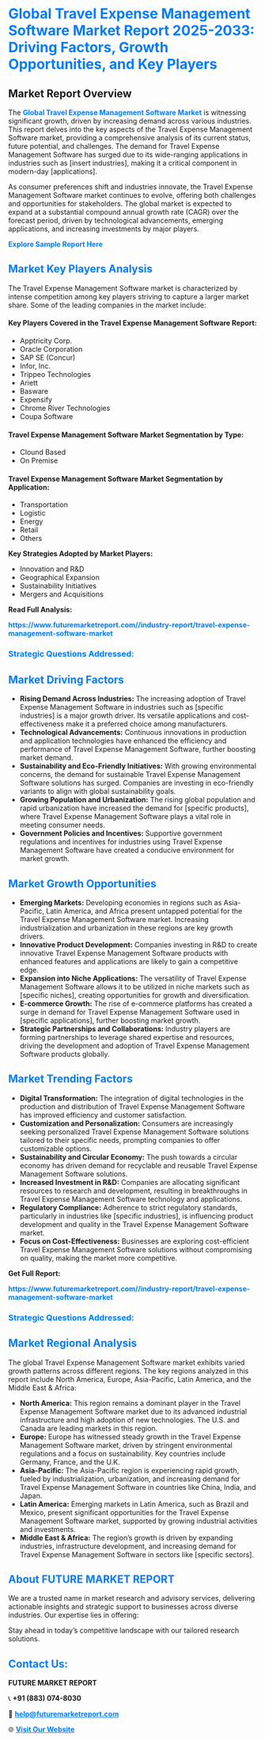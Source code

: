 <h1 style="color: #007BFF;">Global Travel Expense Management Software Market Report 2025-2033: Driving Factors, Growth Opportunities, and Key Players</h1>

<section id="overview">
<h2>Market Report Overview</h2>
<p>The <a href="https://www.futuremarketreport.com//industry-report/travel-expense-management-software-market" style="color: #007BFF; text-decoration: none;"><strong>Global Travel Expense Management Software Market</strong></a> is witnessing significant growth, driven by increasing demand across various industries. This report delves into the key aspects of the Travel Expense Management Software market, providing a comprehensive analysis of its current status, future potential, and challenges. The demand for Travel Expense Management Software has surged due to its wide-ranging applications in industries such as [insert industries], making it a critical component in modern-day [applications].</p>
<p>As consumer preferences shift and industries innovate, the Travel Expense Management Software market continues to evolve, offering both challenges and opportunities for stakeholders. The global market is expected to expand at a substantial compound annual growth rate (CAGR) over the forecast period, driven by technological advancements, emerging applications, and increasing investments by major players.</p>
</section>

<section id="overview">
<p><a href="https://www.futuremarketreport.com//request-sample/reportId=53654" style="color: #007BFF; text-decoration: none;"><strong>Explore Sample Report Here</strong></a></p>
</section>

<section id="key-players">
<h2 style="color: #007BFF;">Market Key Players Analysis</h2>
<p>The Travel Expense Management Software market is characterized by intense competition among key players striving to capture a larger market share. Some of the leading companies in the market include:</p>
<h4>Key Players Covered in the Travel Expense Management Software Report:</h4>
<ul><li>Apptricity Corp.</li><li>Oracle Corporation</li><li>SAP SE (Concur)</li><li>Infor, Inc.</li><li>Trippeo Technologies</li><li>Ariett</li><li>Basware</li><li>Expensify</li><li>Chrome River Technologies</li><li>Coupa Software</li></ul>
<h4>Travel Expense Management Software Market Segmentation by Type:</h4>
<ul><li>Clound Based</li><li>On Premise</li></ul>

<h4>Travel Expense Management Software Market Segmentation by Application:</h4>
<ul><li>Transportation</li><li>Logistic</li><li>Energy</li><li>Retail</li><li>Others</li></ul>
<p><strong>Key Strategies Adopted by Market Players:</strong></p>
<ul>
<li>Innovation and R&D</li>
<li>Geographical Expansion</li>
<li>Sustainability Initiatives</li>
<li>Mergers and Acquisitions</li>
</ul>
</section>

<section>
<p><strong>Read Full Analysis: </strong></p><a href="https://www.futuremarketreport.com//industry-report/travel-expense-management-software-market" style="color: #007BFF; text-decoration: none;"><strong>https://www.futuremarketreport.com//industry-report/travel-expense-management-software-market</strong></a>
<h3 style="color: #007BFF;">Strategic Questions Addressed:</h3>
</section>

<section id="driving-factors">
<h2 style="color: #007BFF;">Market Driving Factors</h2>
<ul>
<li><strong>Rising Demand Across Industries:</strong> The increasing adoption of Travel Expense Management Software in industries such as [specific industries] is a major growth driver. Its versatile applications and cost-effectiveness make it a preferred choice among manufacturers.</li>
<li><strong>Technological Advancements:</strong> Continuous innovations in production and application technologies have enhanced the efficiency and performance of Travel Expense Management Software, further boosting market demand.</li>
<li><strong>Sustainability and Eco-Friendly Initiatives:</strong> With growing environmental concerns, the demand for sustainable Travel Expense Management Software solutions has surged. Companies are investing in eco-friendly variants to align with global sustainability goals.</li>
<li><strong>Growing Population and Urbanization:</strong> The rising global population and rapid urbanization have increased the demand for [specific products], where Travel Expense Management Software plays a vital role in meeting consumer needs.</li>
<li><strong>Government Policies and Incentives:</strong> Supportive government regulations and incentives for industries using Travel Expense Management Software have created a conducive environment for market growth.</li>
</ul>
</section>

<section id="growth-opportunities">
<h2 style="color: #007BFF;">Market Growth Opportunities</h2>
<ul>
<li><strong>Emerging Markets:</strong> Developing economies in regions such as Asia-Pacific, Latin America, and Africa present untapped potential for the Travel Expense Management Software market. Increasing industrialization and urbanization in these regions are key growth drivers.</li>
<li><strong>Innovative Product Development:</strong> Companies investing in R&D to create innovative Travel Expense Management Software products with enhanced features and applications are likely to gain a competitive edge.</li>
<li><strong>Expansion into Niche Applications:</strong> The versatility of Travel Expense Management Software allows it to be utilized in niche markets such as [specific niches], creating opportunities for growth and diversification.</li>
<li><strong>E-commerce Growth:</strong> The rise of e-commerce platforms has created a surge in demand for Travel Expense Management Software used in [specific applications], further boosting market growth.</li>
<li><strong>Strategic Partnerships and Collaborations:</strong> Industry players are forming partnerships to leverage shared expertise and resources, driving the development and adoption of Travel Expense Management Software products globally.</li>
</ul>
</section>

<section id="trending-factors">
<h2 style="color: #007BFF;">Market Trending Factors</h2>
<ul>
<li><strong>Digital Transformation:</strong> The integration of digital technologies in the production and distribution of Travel Expense Management Software has improved efficiency and customer satisfaction.</li>
<li><strong>Customization and Personalization:</strong> Consumers are increasingly seeking personalized Travel Expense Management Software solutions tailored to their specific needs, prompting companies to offer customizable options.</li>
<li><strong>Sustainability and Circular Economy:</strong> The push towards a circular economy has driven demand for recyclable and reusable Travel Expense Management Software solutions.</li>
<li><strong>Increased Investment in R&D:</strong> Companies are allocating significant resources to research and development, resulting in breakthroughs in Travel Expense Management Software technology and applications.</li>
<li><strong>Regulatory Compliance:</strong> Adherence to strict regulatory standards, particularly in industries like [specific industries], is influencing product development and quality in the Travel Expense Management Software market.</li>
<li><strong>Focus on Cost-Effectiveness:</strong> Businesses are exploring cost-efficient Travel Expense Management Software solutions without compromising on quality, making the market more competitive.</li>
</ul>
</section>

<section>
<p><strong>Get Full Report: </strong></p><a href="https://www.futuremarketreport.com//industry-report/travel-expense-management-software-market" style="color: #007BFF; text-decoration: none;"><strong>https://www.futuremarketreport.com//industry-report/travel-expense-management-software-market</strong></a>
<h3 style="color: #007BFF;">Strategic Questions Addressed:</h3>
</section>


<section id="regional-analysis">
<h2 style="color: #007BFF;">Market Regional Analysis</h2>
<p>The global Travel Expense Management Software market exhibits varied growth patterns across different regions. The key regions analyzed in this report include North America, Europe, Asia-Pacific, Latin America, and the Middle East & Africa:</p>
<ul>
<li><strong>North America:</strong> This region remains a dominant player in the Travel Expense Management Software market due to its advanced industrial infrastructure and high adoption of new technologies. The U.S. and Canada are leading markets in this region.</li>
<li><strong>Europe:</strong> Europe has witnessed steady growth in the Travel Expense Management Software market, driven by stringent environmental regulations and a focus on sustainability. Key countries include Germany, France, and the U.K.</li>
<li><strong>Asia-Pacific:</strong> The Asia-Pacific region is experiencing rapid growth, fueled by industrialization, urbanization, and increasing demand for Travel Expense Management Software in countries like China, India, and Japan.</li>
<li><strong>Latin America:</strong> Emerging markets in Latin America, such as Brazil and Mexico, present significant opportunities for the Travel Expense Management Software market, supported by growing industrial activities and investments.</li>
<li><strong>Middle East & Africa:</strong> The region’s growth is driven by expanding industries, infrastructure development, and increasing demand for Travel Expense Management Software in sectors like [specific sectors].</li>
</ul>
</section>

<footer>
<h2 style="color: #007BFF;">About FUTURE MARKET REPORT</h2>
<p>We are a trusted name in market research and advisory services, delivering actionable insights and strategic support to businesses across diverse industries. Our expertise lies in offering:</p>

<p>Stay ahead in today’s competitive landscape with our tailored research solutions.</p>

<h2 style="color: #007BFF;">Contact Us:</h2>
<p><strong>FUTURE MARKET REPORT</strong></p>
<p>📞 <strong>+91 (883) 074-8030</strong></p>
<p>📧 <strong><a href="mailto:help@futuremarketreport.com" style="color: #007BFF;">help@futuremarketreport.com</a></strong></p>
<p>🌐 <strong><a href="https://www.futuremarketreport.com/" style="color: #007BFF;">Visit Our Website</a></strong></p>
</footer>